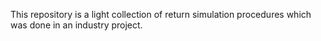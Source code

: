 This repository is a light collection of return simulation procedures which was done in an industry project.
